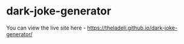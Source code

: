 # dark-joke-generator
You can view the live site here - https://theladeli.github.io/dark-joke-generator/
